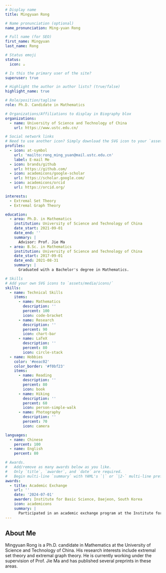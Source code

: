 ```yaml
---
# Display name
title: Mingyuan Rong

# Name pronunciation (optional)
name_pronunciation: Ming-yuan Rong

# Full name (for SEO)
first_name: Mingyuan
last_name: Rong

# Status emoji
status:
  icon: ☕️

# Is this the primary user of the site?
superuser: true

# Highlight the author in author lists? (true/false)
highlight_name: true

# Role/position/tagline
role: Ph.D. Candidate in Mathematics

# Organizations/Affiliations to display in Biography blox
organizations:
  - name: University of Science and Technology of China
    url: https://www.ustc.edu.cn/

# Social network links
# Need to use another icon? Simply download the SVG icon to your `assets/media/icons/` folder.
profiles:
  - icon: at-symbol
    url: 'mailto:rong_ming_yuan@mail.ustc.edu.cn'
    label: E-mail Me
  - icon: brands/github
    url: https://github.com/
  - icon: academicons/google-scholar
    url: https://scholar.google.com/
  - icon: academicons/orcid
    url: https://orcid.org/

interests:
  - Extremal Set Theory
  - Extremal Graph Theory

education:
  - area: Ph.D. in Mathematics
    institution: University of Science and Technology of China
    date_start: 2021-09-01
    date_end: ''
    summary: |
      Advisor: Prof. Jie Ma
  - area: B.Sc. in Mathematics
    institution: University of Science and Technology of China
    date_start: 2017-09-01
    date_end: 2021-08-31
    summary: |
      Graduated with a Bachelor's degree in Mathematics.

# Skills
# Add your own SVG icons to `assets/media/icons/`
skills:
  - name: Technical Skills
    items:
      - name: Mathematics
        description: ''
        percent: 100
        icon: code-bracket
      - name: Research
        description: ''
        percent: 90
        icon: chart-bar
      - name: LaTeX
        description: ''
        percent: 80
        icon: circle-stack
  - name: Hobbies
    color: '#eeac02'
    color_border: '#f0bf23'
    items:
      - name: Reading
        description: ''
        percent: 80
        icon: book
      - name: Hiking
        description: ''
        percent: 60
        icon: person-simple-walk
      - name: Photography
        description: ''
        percent: 70
        icon: camera

languages:
  - name: Chinese
    percent: 100
  - name: English
    percent: 80

# Awards.
#   Add/remove as many awards below as you like.
#   Only `title`, `awarder`, and `date` are required.
#   Begin multi-line `summary` with YAML's `|` or `|2-` multi-line prefix and indent 2 spaces below.
awards:
  - title: Academic Exchange
    url: ''
    date: '2024-07-01'
    awarder: Institute for Basic Science, Daejeon, South Korea
    icon: academicons
    summary: |
      Participated in an academic exchange program at the Institute for Basic Science, Daejeon, South Korea.
---
```


## About Me

Mingyuan Rong is a Ph.D. candidate in Mathematics at the University of Science and Technology of China. His research interests include extremal set theory and extremal graph theory. He is currently working under the supervision of Prof. Jie Ma and has published several preprints in these areas.
